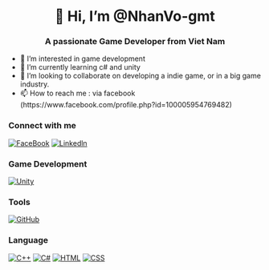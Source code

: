 <h1 align="center">
  👋 Hi, I’m @NhanVo-gmt
</h1> 

<h3 align="center">
  A passionate Game Developer from Viet Nam
</h3>

<ul>
  <li>
    👀 I’m interested in game development
  </li>
  <li>
    🌱 I’m currently learning c# and unity
  </li>
  <li>
    💞️ I’m looking to collaborate on developing a indie game, or in a big game industry.
  </li>
  <li>
    📫 How to reach me : via facebook (https://www.facebook.com/profile.php?id=100005954769482) 
  </li>
</ul>

### Connect with me

[![FaceBook][FaceBook.img]][FaceBook-url] [![Linkedln][Linkedln.img]][Linkedln-url]

### Game Development

[![Unity][Unity.img]][Unity-url]

### Tools

[![GitHub][GitHub.img]][GitHub-url]

### Language

[![C++][C++.img]][C++-url] [![C#][C#.img]][C#-url] [![HTML][HTML.img]][HTML-url] [![CSS][CSS.img]][CSS-url]


<!---
NhanVo-gmt/NhanVo-gmt is a ✨ special ✨ repository because its `README.md` (this file) appears on your GitHub profile.
You can click the Preview link to take a look at your changes.
--->

<!-- Mardown links -->
[FaceBook.img]: https://img.shields.io/badge/Facebook-%231877F2.svg?style=for-the-badge&logo=Facebook&logoColor=white
[FaceBook-url]: https://www.facebook.com/vovanthanhnhan0606/
[Linkedln.img]: https://img.shields.io/badge/linkedin-%230077B5.svg?style=for-the-badge&logo=linkedin&logoColor=white
[Linkedln-url]: https://www.linkedin.com/in/thanh-nhan-vo-van-7b2168222/

[Unity.img]: https://img.shields.io/badge/unity-%23000000.svg?style=for-the-badge&logo=unity&logoColor=white
[Unity-url]: https://unity.com

[GitHub.img]: https://img.shields.io/badge/github-%23121011.svg?style=for-the-badge&logo=github&logoColor=white
[GitHub-url]: https://github.com/NhanVo-gmt

[C++.img]: https://img.shields.io/badge/c++-%2300599C.svg?style=for-the-badge&logo=c%2B%2B&logoColor=white
[C++-url]: https://img.shields.io/badge/c++-%2300599C.svg?style=for-the-badge&logo=c%2B%2B&logoColor=white
[C#.img]: https://img.shields.io/badge/c%23-%23239120.svg?style=for-the-badge&logo=c-sharp&logoColor=white
[C#-url]: https://img.shields.io/badge/c%23-%23239120.svg?style=for-the-badge&logo=c-sharp&logoColor=white
[HTML.img]: https://img.shields.io/badge/html5-%23E34F26.svg?style=for-the-badge&logo=html5&logoColor=white
[HTML-url]: https://img.shields.io/badge/html5-%23E34F26.svg?style=for-the-badge&logo=html5&logoColor=white
[CSS.img]: https://img.shields.io/badge/css3-%231572B6.svg?style=for-the-badge&logo=css3&logoColor=white
[CSS-url]: https://img.shields.io/badge/css3-%231572B6.svg?style=for-the-badge&logo=css3&logoColor=white
